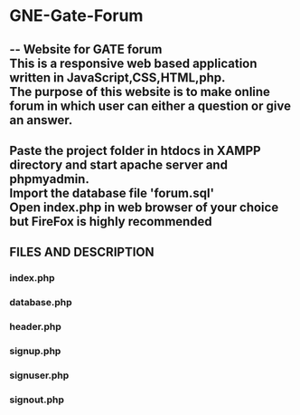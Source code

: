 # GNE-Gate-Forum
--
Website for GATE forum\
This is a responsive web based application written in JavaScript,CSS,HTML,php.\
The purpose of this website is to make online forum in which user can either a question or give an answer.
--

Paste the project folder in htdocs in XAMPP directory and start apache server and phpmyadmin.\
Import the database file 'forum.sql'\
Open index.php in web browser of your choice but FireFox is highly recommended
-- 

## FILES AND DESCRIPTION

### index.php     
### database.php
### header.php
### signup.php
### signuser.php
### signout.php
